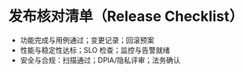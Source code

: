 ﻿# 发布核对清单（Release Checklist）

- 功能完成与用例通过；变更记录；回滚预案
- 性能与稳定性达标；SLO 检查；监控与告警就绪
- 安全与合规：扫描通过；DPIA/隐私评审；法务确认
